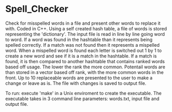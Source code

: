 # Spell_Checker
Check for misspelled words in a file and present other words to replace it with. Coded in C++.
Using a self created hash table, a file of words is stored representing the 'dictionary'. The input file is read in line by line going word to word. If a word was found in the hashtable than it represents being spelled correctly. If a match was not found then it represents a mispelled word. When a mispelled word is found each letter is switched out 1 by 1 to create a new word and see if it is a match in the hashtable. If a match is found, it is then compared to another hashtable that contains ranked words based off usage. The lower the rank the more common. Potentail words are than stored in a vector based off rank, with the more common words in the front. Up to 10 replaceable words are presented to the user to make a change or leave as is. The file with changes is saved to output file.

To run: execute 'make' in a Unix enviroment to create the executable. The executable takes in 3 command line parameters: words.txt, input file and output file.
